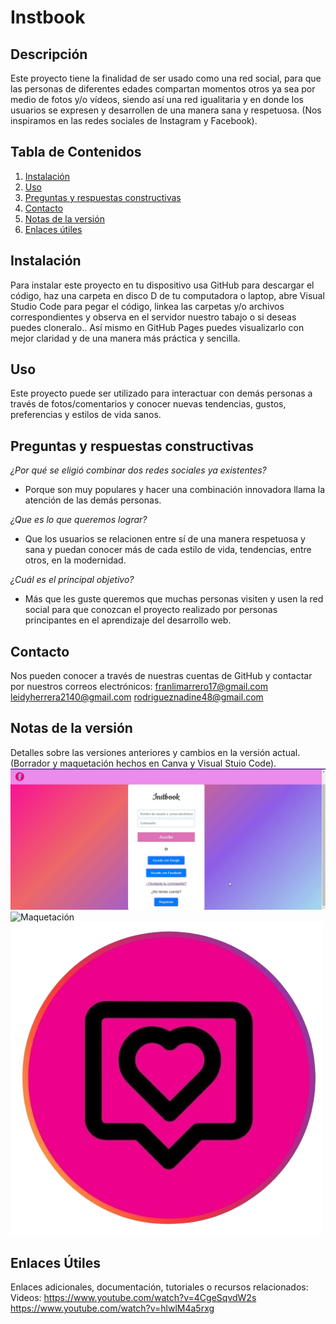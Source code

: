 # Instbook

## Descripción
Este proyecto tiene la finalidad de ser usado como una red social, para que las personas de diferentes edades compartan momentos otros ya sea por medio de fotos y/o vídeos, siendo así una red igualitaria y en donde los usuarios se expresen y desarrollen de una manera sana y respetuosa. (Nos inspiramos en las redes sociales de Instagram y Facebook).

## Tabla de Contenidos
1. [Instalación](#instalación)
2. [Uso](#uso)
3. [Preguntas y respuestas constructivas](#preguntas-y-respuestas-constructivas)
4. [Contacto](#contacto)
5. [Notas de la versión](#notas-de-la-versión)
6. [Enlaces útiles](#enlaces-útiles) 
## Instalación 
Para instalar este proyecto en tu dispositivo usa GitHub para descargar el código, haz una carpeta en disco D de tu computadora o laptop, abre Visual Studio Code para pegar el código, linkea las carpetas y/o archivos correspondientes y observa en el servidor nuestro tabajo o si deseas puedes cloneralo.. Así mismo en GitHub Pages puedes visualizarlo con mejor claridad y de una manera más práctica y sencilla.

## Uso    
Este proyecto puede ser utilizado para interactuar con demás personas a través de fotos/comentarios y conocer nuevas tendencias, gustos, preferencias y estilos de vida sanos.

## Preguntas y respuestas constructivas
*¿Por qué se eligió combinar dos redes sociales ya existentes?*
 - Porque son muy populares y hacer una combinación innovadora llama la atención de las demás personas.

*¿Que es lo que queremos lograr?*
- Que los usuarios se relacionen entre sí de una manera respetuosa y sana y puedan conocer más de cada estilo de vida, tendencias, entre otros, en la modernidad.

*¿Cuál es el principal objetivo?*
- Más que les guste queremos que muchas personas visiten y usen la red social para que conozcan el proyecto realizado por personas principantes en el aprendizaje del desarrollo web.

## Contacto
Nos pueden conocer a través de nuestras cuentas de GitHub y contactar por nuestros correos electrónicos:
franlimarrero17@gmail.com 
leidyherrera2140@gmail.com
rodrigueznadine48@gmail.com

## Notas de la versión 
Detalles sobre las versiones anteriores y cambios en la versión actual. (Borrador y maquetación hechos en Canva y Visual Stuio Code).
![Borrador](<assets/img/borrador.jpeg>)
![Maquetación](<assets/img/comparte (1).png>)
![Logo](<assets/img/logo.png>)

## Enlaces Útiles
Enlaces adicionales, documentación, tutoriales o recursos relacionados:
Videos:
https://www.youtube.com/watch?v=4CgeSqvdW2s
https://www.youtube.com/watch?v=hlwlM4a5rxg
